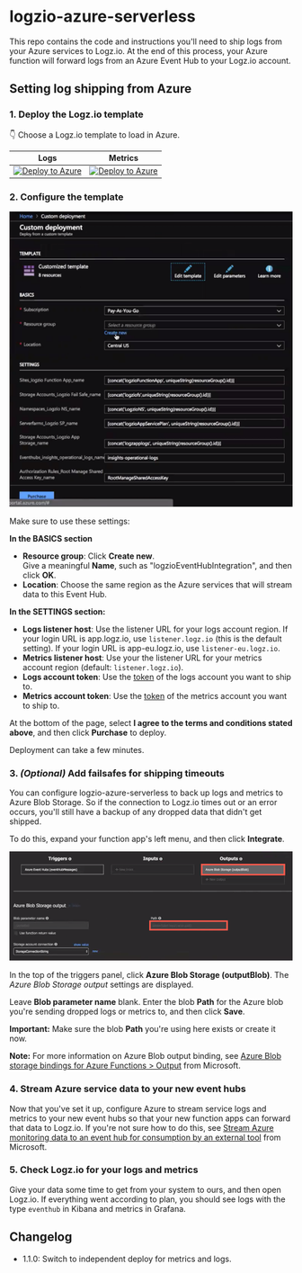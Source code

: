 
# logzio-azure-serverless
This repo contains the code and instructions you'll need to ship logs from your Azure services to Logz.io.
At the end of this process, your Azure function will forward logs from an Azure Event Hub to your Logz.io account.

## Setting log shipping from Azure

### 1. Deploy the Logz.io template

👇 Choose a Logz.io template to load in Azure.

| Logs | Metrics |
|---|---|
| [![Deploy to Azure](https://azuredeploy.net/deploybutton.png)](https://portal.azure.com/#create/Microsoft.Template/uri/https%3A%2F%2Fraw.githubusercontent.com%2Flogzio%2Flogzio-azure-serverless%2Fmaster%2Fdeployments%2Fazuredeploylogs.json) | [![Deploy to Azure](https://azuredeploy.net/deploybutton.png)](https://portal.azure.com/#create/Microsoft.Template/uri/https%3A%2F%2Fraw.githubusercontent.com%2Flogzio%2Flogzio-azure-serverless%2Fmaster%2Fdeployments%2Fazuredeploymetrics.json) |


### 2. Configure the template

![Customized template](img/customized-template-step-2.png)

Make sure to use these settings:

**In the BASICS section**
* **Resource group**: Click **Create new**. <br />
  Give a meaningful **Name**, such as "logzioEventHubIntegration", and then click **OK**.
* **Location**: Choose the same region as the Azure services that will stream data to this Event Hub.

**In the SETTINGS section:**
* **Logs listener host**: Use the listener URL for your logs account region.
  If your login URL is app.logz.io, use `listener.logz.io` (this is the default setting).
  If your login URL is app-eu.logz.io, use `listener-eu.logz.io`.
* **Metrics listener host**: Use your the listener URL for your metrics account region (default: `listener.logz.io`).
* **Logs account token**: Use the [token](https://app.logz.io/#/dashboard/settings/general) of the logs account you want to ship to.
* **Metrics account token**: Use the [token](https://app.logz.io/#/dashboard/settings/general) of the metrics account you want to ship to.

At the bottom of the page, select **I agree to the terms and conditions stated above**, and then click **Purchase** to deploy.

Deployment can take a few minutes.

### 3. _(Optional)_ Add failsafes for shipping timeouts

You can configure logzio-azure-serverless to back up logs and metrics to Azure Blob Storage.
So if the connection to Logz.io times out or an error occurs, you'll still have a backup of any dropped data that didn't get shipped.

To do this, expand your function app's left menu, and then click **Integrate**.

![New Blob output](img/azure-blob-storage-outputblob.png)

In the top of the triggers panel, click **Azure Blob Storage (outputBlob)**.
The _Azure Blob Storage output_ settings are displayed.

Leave **Blob parameter name** blank.
Enter the blob **Path** for the Azure blob you're sending dropped logs or metrics to, and then click **Save**.

**Important:** Make sure the blob **Path** you're using here exists or create it now.

**Note:** For more information on Azure Blob output binding, see [Azure Blob storage bindings for Azure Functions > Output](https://docs.microsoft.com/en-us/azure/azure-functions/functions-bindings-storage-blob#output) from Microsoft.

### 4. Stream Azure service data to your new event hubs

Now that you've set it up, configure Azure to stream service logs and metrics to your new event hubs so that your new function apps can forward that data to Logz.io.
If you're not sure how to do this, see [Stream Azure monitoring data to an event hub for consumption by an external tool](https://docs.microsoft.com/en-us/azure/monitoring-and-diagnostics/monitor-stream-monitoring-data-event-hubs) from Microsoft.

### 5. Check Logz.io for your logs and metrics

Give your data some time to get from your system to ours, and then open Logz.io.
If everything went according to plan, you should see logs with the type `eventhub` in Kibana and metrics in Grafana.

## Changelog

- 1.1.0: Switch to independent deploy for metrics and logs.
